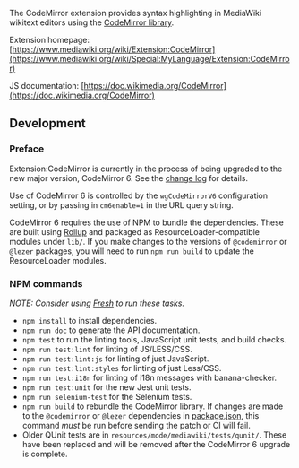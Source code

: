 The CodeMirror extension provides syntax highlighting in MediaWiki wikitext editors using
the [CodeMirror library](https://codemirror.net/).

Extension homepage:
[https://www.mediawiki.org/wiki/Extension:CodeMirror](https://www.mediawiki.org/wiki/Special:MyLanguage/Extension:CodeMirror)

JS documentation:
[https://doc.wikimedia.org/CodeMirror](https://doc.wikimedia.org/CodeMirror)

## Development

### Preface

Extension:CodeMirror is currently in the process of being upgraded to the new major version, CodeMirror 6.
See the [change log](https://www.mediawiki.org/wiki/Extension:CodeMirror#Change_log) for details.

Use of CodeMirror 6 is controlled by the `wgCodeMirrorV6` configuration setting, or by
passing in `cm6enable=1` in the URL query string.

CodeMirror 6 requires the use of NPM to bundle the dependencies. These are built using
[Rollup](https://rollupjs.org/) and packaged as ResourceLoader-compatible modules under `lib/`.
If you make changes to the versions of `@codemirror` or `@lezer` packages,
you will need to run `npm run build` to update the ResourceLoader modules.

### NPM commands

_NOTE: Consider using [Fresh](https://gerrit.wikimedia.org/g/fresh/) to run these tasks._

* `npm install` to install dependencies.
* `npm run doc` to generate the API documentation.
* `npm test` to run the linting tools, JavaScript unit tests, and build checks.
* `npm run test:lint` for linting of JS/LESS/CSS.
* `npm run test:lint:js` for linting of just JavaScript.
* `npm run test:lint:styles` for linting of just Less/CSS.
* `npm run test:i18n` for linting of i18n messages with banana-checker.
* `npm run test:unit` for the new Jest unit tests.
* `npm run selenium-test` for the Selenium tests.
* `npm run build` to rebundle the CodeMirror library. If changes are made to the `@codemirror`
  or `@lezer` dependencies in [package.json](package.json), this command *must* be run before
  sending the patch or CI will fail.
* Older QUnit tests are in `resources/mode/mediawiki/tests/qunit/`. These have been
  replaced and will be removed after the CodeMirror 6 upgrade is complete.
